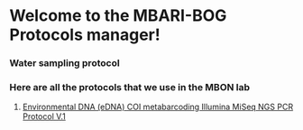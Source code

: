 # Welcome to the MBARI-BOG Protocols manager!

### Water sampling protocol


### Here are all the protocols that we use in the MBON lab

1. [Environmental DNA (eDNA) COI metabarcoding Illumina MiSeq NGS PCR Protocol V.1](COIPCRProtocol.md)
